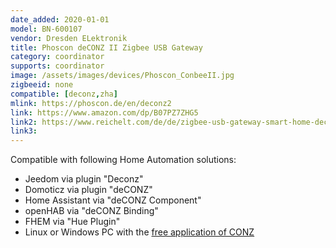 ```yaml
---
date_added: 2020-01-01
model: BN-600107
vendor: Dresden ELektronik
title: Phoscon deCONZ II Zigbee USB Gateway
category: coordinator
supports: coordinator
image: /assets/images/devices/Phoscon_ConbeeII.jpg
zigbeeid: none
compatible: [deconz,zha]
mlink: https://phoscon.de/en/deconz2
link: https://www.amazon.com/dp/B07PZ7ZHG5
link2: https://www.reichelt.com/de/de/zigbee-usb-gateway-smart-home-deconz-ii-p260151.html
link3: 
---
```

Compatible with following Home Automation solutions:
- Jeedom via plugin "Deconz"
- Domoticz via plugin "deCONZ"
- Home Assistant via "deCONZ Component"
- openHAB via "deCONZ Binding"
- FHEM via "Hue Plugin"
- Linux or Windows PC with the [free application of CONZ](https://phoscon.de/en/deconz2/install)